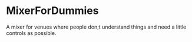 # MixerForDummies
A mixer for venues where people don;t understand things and need a little controls as possible.

